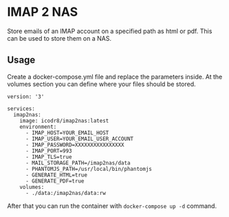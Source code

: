 IMAP 2 NAS
==========

Store emails of an IMAP account on a specified path as html or pdf.
This can be used to store them on a NAS.

Usage
-----

Create a docker-compose.yml file and replace the parameters inside.
At the volumes section you can define where your files should be stored.

```
version: '3'

services:
  imap2nas:
    image: icodr8/imap2nas:latest
    environment:
      - IMAP_HOST=YOUR_EMAIL_HOST
      - IMAP_USER=YOUR_EMAIL_USER_ACCOUNT
      - IMAP_PASSWORD=XXXXXXXXXXXXXXXX
      - IMAP_PORT=993
      - IMAP_TLS=true
      - MAIL_STORAGE_PATH=/imap2nas/data
      - PHANTOMJS_PATH=/usr/local/bin/phantomjs
      - GENERATE_HTML=true
      - GENERATE_PDF=true
    volumes:
      - ./data:/imap2nas/data:rw
```

After that you can run the container with `docker-compose up -d` command.
